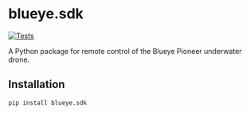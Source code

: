 # blueye.sdk
[![Tests](https://github.com/BluEye-Robotics/blueye.sdk/workflows/Tests/badge.svg)](https://github.com/BluEye-Robotics/blueye.sdk/actions)

A Python package for remote control of the Blueye Pioneer underwater drone.

## Installation
```shell
pip install blueye.sdk
```
